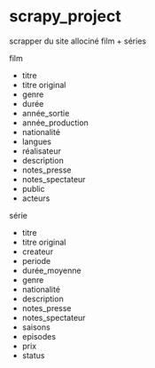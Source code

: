 # scrapy_project
scrapper du site allociné film + séries

film
- titre
- titre original
- genre
- durée
- année_sortie
- année_production
- nationalité
- langues
- réalisateur
- description
- notes_presse
- notes_spectateur
- public
- acteurs

série
- titre
- titre original
- createur
- periode
- durée_moyenne
- genre
- nationalité
- description
- notes_presse
- notes_spectateur
- saisons
- episodes
- prix
- status
